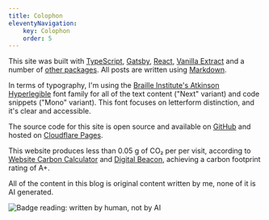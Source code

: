 ```yaml
---
title: Colophon
eleventyNavigation:
    key: Colophon
    order: 5
---
```


This site was built with [TypeScript](https://typescriptlang.org), [Gatsby](https://gatsbyjs.com), [React](https://react.dev),
[Vanilla Extract](https://vanilla-extract.style) and a number of [other packages](https://github.com/fed/blog/blob/master/package.json). All
posts are written using [Markdown](https://www.markdownguide.org/).

In terms of typography, I'm using the [Braille Institute's Atkinson Hyperlegible](https://www.brailleinstitute.org/freefont/) font family
for all of the text content ("Next" variant) and code snippets ("Mono" variant). This font focuses on letterform distinction, and it's clear
and accessible.

The source code for this site is open source and available on [GitHub](htps://github.com/fed/blog) and hosted on
[Cloudflare Pages](https://cloudflare.com).

This website produces less than 0.05 g of CO₂ per per visit, according to
[Website Carbon Calculator](https://websitecarbon.com/website/fedknu-com) and [Digital Beacon](https://digitalbeacon.co/report/fedknu-com),
achieving a carbon footprint rating of A+.

All of the content in this blog is original content written by me, none of it is AI generated.

![Badge reading: written by human, not by AI](https://files.fedknu.com/not-by-ai-badge-inverse.svg)
